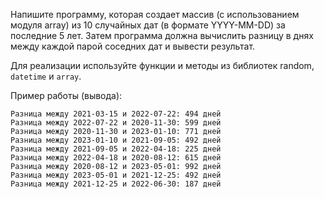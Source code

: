 Напишите программу, которая создает массив (с использованием модуля array) из 10 случайных дат (в формате YYYY-MM-DD) за последние 5 лет.
Затем программа должна вычислить разницу в днях между каждой парой соседних дат и вывести результат.

Для реализации используйте функции и методы из библиотек random, `datetime` и `array`.

Пример работы (вывода):
```
Разница между 2021-03-15 и 2022-07-22: 494 дней
Разница между 2022-07-22 и 2020-11-30: 599 дней
Разница между 2020-11-30 и 2023-01-10: 771 дней
Разница между 2023-01-10 и 2021-09-05: 492 дней
Разница между 2021-09-05 и 2022-04-18: 225 дней
Разница между 2022-04-18 и 2020-08-12: 615 дней
Разница между 2020-08-12 и 2023-05-01: 992 дней
Разница между 2023-05-01 и 2021-12-25: 492 дней
Разница между 2021-12-25 и 2022-06-30: 187 дней
